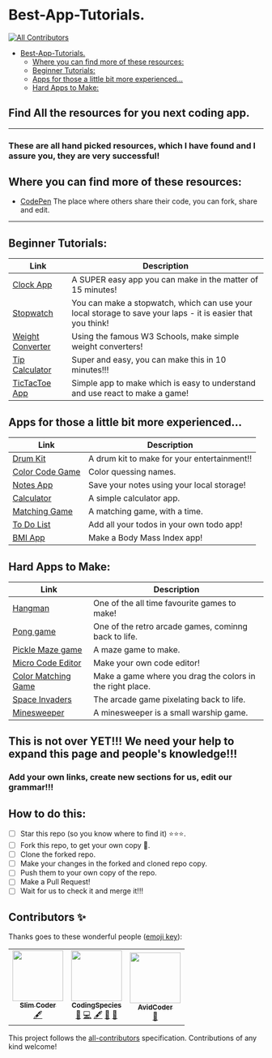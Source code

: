 # Best-App-Tutorials.
<!-- ALL-CONTRIBUTORS-BADGE:START - Do not remove or modify this section -->
[![All Contributors](https://img.shields.io/badge/all_contributors-3-orange.svg?style=flat-square)](#contributors-)
<!-- ALL-CONTRIBUTORS-BADGE:END -->

- [Best-App-Tutorials.](#best-app-tutorials)
  - [Where you can find more of these resources:](#where-you-can-find-more-of-these-resources)
  - [Beginner Tutorials:](#beginner-tutorials)
  - [Apps for those a little bit more experienced...](#apps-for-those-a-little-bit-more-experienced)
  - [Hard Apps to Make:](#hard-apps-to-make)
## Find All the resources for you next coding app.
----------------------------------------------------------------

### These are all **hand picked** resources, which I have found and I assure you, they are very successful!

## Where you can find more of these resources:
- [CodePen]() The place where others share their code, you can fork, share and edit.

---------------------------------------------------------------

## Beginner Tutorials:

| Link                                                                              | Description                                                                                                 |
| --------------------------------------------------------------------------------- | ----------------------------------------------------------------------------------------------------------- |
| [Clock App](https://codepen.io/afarrar/pen/JRaEjP)                                | A SUPER easy app you can make in the matter of 15 minutes!                                                  |
| [Stopwatch](https://codepen.io/cathydutton/pen/GBcvo)                             | You can make a stopwatch, which can use your local storage to save your laps - it is easier that you think! |
| [Weight Converter](https://www.w3schools.com/howto/howto_js_weight_converter.asp) | Using the famous W3 Schools, make simple weight converters!                                                 |
| [Tip Calculator](https://codepen.io/voula12/pen/djrZGw?editors=0010)              | Super and easy, you can make this in 10 minutes!!!                                                          |
|  [TicTacToe App](https://reactjs.org/tutorial/tutorial.html)                      | Simple app to make which is easy to understand and use react to make a game!                                      
## Apps for those a little bit more experienced...

| Link                                                                    | Description                                 |
| ----------------------------------------------------------------------- | ------------------------------------------- |
| [Drum Kit](https://codepen.io/amdsouza92/pen/xdooWa?editors=1010)       | A drum kit to make for your entertainment!! |
| [Color Code Game](https://codepen.io/itsmhuang/pen/oxaReK?editors=0010) | Color quessing names.                       |
| [Notes App](https://eqdn.tech/html5-note-app-tutorial/)                 | Save your notes using your local storage!   |
| [Calculator](https://codepen.io/lalwanivikas/pen/eZxjqo?editors=0010)   | A simple calculator app.                    |
| [Matching Game](https://codepen.io/cathydutton/pen/avYKeM?editors=1010) | A matching game, with a time.               |
| [To Do List](https://codepen.io/sagar27/pen/MoBoKP?editors=0010)        | Add all your todos in your own todo app!    |
| [BMI App](https://codepen.io/beale2017/pen/JjdXVqw?editors=0010)        | Make a Body Mass Index app!                 |

## Hard Apps to Make:

| Link                                                                                 | Description                                               |
| ------------------------------------------------------------------------------------ | --------------------------------------------------------- |
| [Hangman](https://codepen.io/cathydutton/pen/ldazc?editors=0010)                     | One of the all time favourite games to make!              |
| [Pong game](https://codepen.io/gdube/pen/JybxxZ?editors=0010)                        | One of the retro arcade games, cominng back to life.      |
| [Pickle Maze game](https://codepen.io/TheCodeDepository/pen/jKBaoN?editors=0010)     | A maze game to make.                                      |
| [Micro Code Editor](https://codepen.io/kazzkiq/pen/xGXaKR?editors=0110)              | Make your own code editor!                                |
| [Color Matching Game](https://codepen.io/coder787/pen/KKadYZp?editors=0010)          | Make a game where you drag the colors in the right place. |
| [Space Invaders](https://codeheir.com/2019/03/17/how-to-code-space-invaders-1978-7/) | The arcade game pixelating back to life.                  |
| [Minesweeper](https://codepen.io/joelbyrd/pen/hdHKF)                                 | A minesweeper is a small warship game.                    |


## This is not over YET!!! We need your help to expand this page and people's knowledge!!!
### Add your own links, create new sections for us, edit our grammar!!!
## How to do this:

- [ ] Star this repo (so you know where to find it) ⭐⭐⭐.
- [ ] Fork this repo, to get your own copy 📎.
- [ ] Clone the forked repo.
- [ ] Make your changes in the forked and cloned repo copy.
- [ ] Push them to your own copy of the repo.
- [ ] Make a Pull Request!
- [ ] Wait for us to check it and merge it!!!

## Contributors ✨

Thanks goes to these wonderful people ([emoji key](https://allcontributors.org/docs/en/emoji-key)):

<!-- ALL-CONTRIBUTORS-LIST:START - Do not remove or modify this section -->
<!-- prettier-ignore-start -->
<!-- markdownlint-disable -->
<table>
  <tr>
    <td align="center"><a href="http://slimcoder.wordpress.com"><img src="https://avatars.githubusercontent.com/u/28563357?v=4?s=100" width="100px;" alt=""/><br /><sub><b>Slim Coder</b></sub></a><br /><a href="#content-MRslimcoder" title="Content">🖋</a></td>
    <td align="center"><a href="https://codingspecies.github.io/MeAndMyApps/"><img src="https://avatars.githubusercontent.com/u/70807500?v=4?s=100" width="100px;" alt=""/><br /><sub><b>CodingSpecies</b></sub></a><br /><a href="#projectManagement-CodingSpecies" title="Project Management">📆</a> <a href="https://github.com/App-Choreography/Best-App-Tutorials-3/commits?author=CodingSpecies" title="Code">💻</a> <a href="#content-CodingSpecies" title="Content">🖋</a> <a href="https://github.com/App-Choreography/Best-App-Tutorials-3/commits?author=CodingSpecies" title="Documentation">📖</a> <a href="https://github.com/App-Choreography/Best-App-Tutorials-3/pulls?q=is%3Apr+reviewed-by%3ACodingSpecies" title="Reviewed Pull Requests">👀</a></td>
    <td align="center"><a href="https://github.com/AvidCoder101"><img src="https://avatars.githubusercontent.com/u/70807684?v=4?s=100" width="100px;" alt=""/><br /><sub><b>AvidCoder</b></sub></a><br /><a href="https://github.com/App-Choreography/Best-App-Tutorials-3/pulls?q=is%3Apr+reviewed-by%3AAvidCoder101" title="Reviewed Pull Requests">👀</a></td>
  </tr>
</table>

<!-- markdownlint-restore -->
<!-- prettier-ignore-end -->

<!-- ALL-CONTRIBUTORS-LIST:END -->

This project follows the [all-contributors](https://github.com/all-contributors/all-contributors) specification. Contributions of any kind welcome!